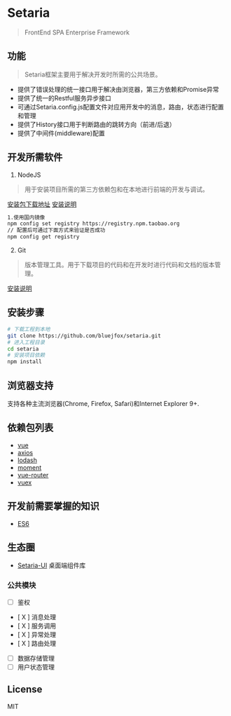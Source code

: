 # Setaria

> FrontEnd SPA Enterprise Framework

## 功能

> Setaria框架主要用于解决开发时所需的公共场景。

* 提供了错误处理的统一接口用于解决由浏览器，第三方依赖和Promise异常
* 提供了统一的Restful服务异步接口
* 可通过Setaria.config.js配置文件对应用开发中的消息，路由，状态进行配置和管理
* 提供了History接口用于判断路由的跳转方向（前进/后退）
* 提供了中间件(middleware)配置

## 开发所需软件

1. NodeJS
> 用于安装项目所需的第三方依赖包和在本地进行前端的开发与调试。

  [安装包下载地址](https://nodejs.org/zh-cn/download/)
  [安装说明](http://www.runoob.com/nodejs/nodejs-install-setup.html)

``` bash
1.使用国内镜像
npm config set registry https://registry.npm.taobao.org
// 配置后可通过下面方式来验证是否成功
npm config get registry
```

2. Git
> 版本管理工具。用于下载项目的代码和在开发时进行代码和文档的版本管理。

  [安装说明](https://git-scm.com/book/zh/v2/%E8%B5%B7%E6%AD%A5-%E5%AE%89%E8%A3%85-Git)

## 安装步骤
``` bash
# 下载工程到本地
git clone https://github.com/bluejfox/setaria.git
# 进入工程目录
cd setaria
# 安装项目依赖
npm install
```
## 浏览器支持
支持各种主流浏览器(Chrome, Firefox, Safari)和Internet Explorer 9+.

## 依赖包列表
* [vue](https://github.com/vuejs/vue)
* [axios](https://github.com/mzabriskie/axios)
* [lodash](https://lodash.com/)
* [moment](https://momentjs.com/)
* [vue-router](https://github.com/vuejs/vue-router)
* [vuex](https://github.com/vuejs/vuex)

## 开发前需要掌握的知识
* [ES6](http://es6.ruanyifeng.com/)

## 生态圈
* [Setaria-UI](https://github.com/bluejfox/setaria-ui) 桌面端组件库

### 公共模块
- [ ] 鉴权
- [ X ] 消息处理
- [ X ] 服务调用
- [ X ] 异常处理
- [ X ] 路由处理
- [ ] 数据存储管理
- [ ] 用户状态管理

## License
MIT
